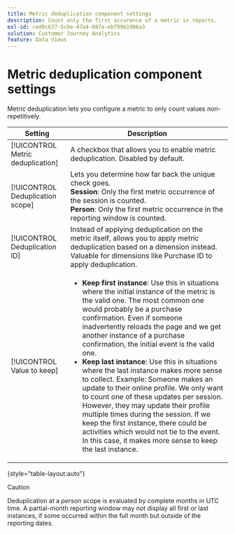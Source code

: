 ```yaml
---
title: Metric deduplication component settings
description: Count only the first occurence of a metric in reports.
exl-id: ced0c637-5cbe-47a4-897a-eb79961986a3
solution: Customer Journey Analytics
feature: Data Views
---
```

# Metric deduplication component settings

Metric deduplication lets you configure a metric to only count values non-repetitively.

| Setting | Description |
| --- | --- |
| [!UICONTROL Metric deduplication] | A checkbox that allows you to enable metric deduplication. Disabled by default. |
| [!UICONTROL Deduplication scope] | Lets you determine how far back the unique check goes.<br>**Session**: Only the first metric occurrence of the session is counted.<br>**Person**: Only the first metric occurrence in the reporting window is counted. |
| [!UICONTROL Deduplication ID] | Instead of applying deduplication on the metric itself, allows you to apply metric deduplication based on a dimension instead. Valuable for dimensions like Purchase ID to apply deduplication. |
| [!UICONTROL Value to keep]|<ul><li>**Keep first instance**: Use this in situations where the initial instance of the metric is the valid one. The most common one would probably be a purchase confirmation. Even if someone inadvertently reloads the page and we get another instance of a purchase confirmation, the initial event is the valid one.</li><li>**Keep last instance**: Use this in situations where the last instance makes more sense to collect. Example: Someone makes an update to their online profile. We only want to count one of these updates per session. However, they may update their profile multiple times during the session. If we keep the first instance, there could be activities which would not tie to the event. In this case, it makes more sense to keep the last instance.</li></ul> |

{style="table-layout:auto"}

>[!CAUTION]
>
>Deduplication at a _person_ scope is evaluated by complete months in UTC time. A partial-month reporting window may not display all first or last instances, if some occurred within the full month but outside of the reporting dates.
